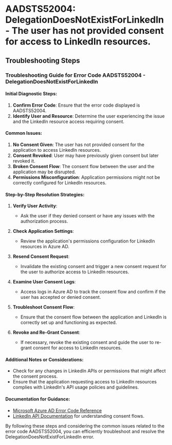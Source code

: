 
# AADSTS52004: DelegationDoesNotExistForLinkedIn - The user has not provided consent for access to LinkedIn resources.


## Troubleshooting Steps
### Troubleshooting Guide for Error Code AADSTS52004 - DelegationDoesNotExistForLinkedIn

#### Initial Diagnostic Steps:
1. **Confirm Error Code**: Ensure that the error code displayed is AADSTS52004.
2. **Identify User and Resource**: Determine the user experiencing the issue and the LinkedIn resource access requiring consent.

#### Common Issues:
1. **No Consent Given**: The user has not provided consent for the application to access LinkedIn resources.
2. **Consent Revoked**: User may have previously given consent but later revoked it.
3. **Broken Consent Flow**: The consent flow between the user and the application may be disrupted.
4. **Permissions Misconfiguration**: Application permissions might not be correctly configured for LinkedIn resources.

#### Step-by-Step Resolution Strategies:
1. **Verify User Activity**:
   - Ask the user if they denied consent or have any issues with the authorization process.
   
2. **Check Application Settings**:
   - Review the application's permissions configuration for LinkedIn resources in Azure AD.
   
3. **Resend Consent Request**:
   - Invalidate the existing consent and trigger a new consent request for the user to authorize access to LinkedIn resources.
   
4. **Examine User Consent Logs**:
   - Access logs in Azure AD to track the consent flow and confirm if the user has accepted or denied consent.

5. **Troubleshoot Consent Flow**:
   - Ensure that the consent flow between the application and LinkedIn is correctly set up and functioning as expected.

6. **Revoke and Re-Grant Consent**:
   - If necessary, revoke the existing consent and guide the user to re-grant consent for access to LinkedIn resources.

#### Additional Notes or Considerations:
- Check for any changes in LinkedIn APIs or permissions that might affect the consent process.
- Ensure that the application requesting access to LinkedIn resources complies with LinkedIn's API usage policies and guidelines.

#### Documentation for Guidance:
- [Microsoft Azure AD Error Code Reference](https://docs.microsoft.com/en-us/azure/active-directory/develop/reference-aadsts-error-codes)
- [LinkedIn API Documentation](https://docs.microsoft.com/en-us/linkedin/shared/authentication/authorization-code-flow) for understanding consent flows.

By following these steps and considering the common issues related to the error code AADSTS52004, you can efficiently troubleshoot and resolve the DelegationDoesNotExistForLinkedIn error.